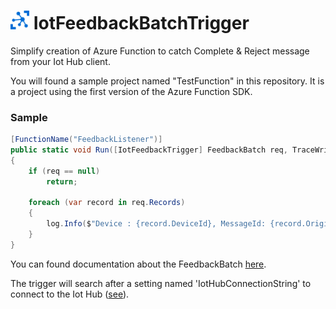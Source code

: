 # <img src="./images/AzureIoTHub.svg" title="icon" style="width:30px"/> IotFeedbackBatchTrigger

Simplify creation of Azure Function to catch Complete & Reject message from your Iot Hub client.

You will found a sample project named "TestFunction" in this repository.
It is a project using the first version of the Azure Function SDK.

### Sample
```cs
[FunctionName("FeedbackListener")]
public static void Run([IotFeedbackTrigger] FeedbackBatch req, TraceWriter log)
{
    if (req == null)
        return;

    foreach (var record in req.Records)
    {
        log.Info($"Device : {record.DeviceId}, MessageId: {record.OriginalMessageId}, Status: {record.StatusCode}");
    }
}
```

You can found documentation about the FeedbackBatch [here](<https://docs.microsoft.com/en-us/dotnet/api/microsoft.azure.devices.feedbackbatch?view=azure-dotnet>).

The trigger will search after a setting named 'IotHubConnectionString' to connect to the Iot Hub ([see](/TestFunction/local.settings.json)).
